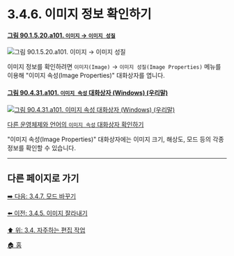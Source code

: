 # 3.4.6. 이미지 정보 확인하기

<a id="90-01-05-20-a101"></a>

#### [그림 90.1.5.20.a101. `이미지` → `이미지 성질`](./90-01-05-20-image_properties.md#90-01-05-20-a101)
![그림 90.1.5.20.a101. `이미지` → `이미지 성질`](https://github.com/wonder13662/gimp/assets/15767104/176a709d-e4bc-477a-8ce2-0cfd458ca55d)

이미지 정보를 확인하려면 `이미지(Image)` → `이미지 성질(Image Properties)` 메뉴를 이용해 "이미지 속성(Image Properties)" 대화상자를 엽니다.

#### [그림 90.4.31.a101. `이미지 속성` 대화상자 (Windows) (우리말)](https://wonder13662.github.io/gimp/2.10.36_ko/90-04-31-image_properties.html#%EA%B7%B8%EB%A6%BC-90431a101-%EC%9D%B4%EB%AF%B8%EC%A7%80-%EC%86%8D%EC%84%B1-%EB%8C%80%ED%99%94%EC%83%81%EC%9E%90-windows-%EC%9A%B0%EB%A6%AC%EB%A7%90)
[![그림 90.4.31.a101. `이미지 속성` 대화상자 (Windows) (우리말)](https://github.com/wonder13662/gimp/assets/15767104/f703fc45-fe75-4cb5-bd04-c009c145ef1e)](https://wonder13662.github.io/gimp/2.10.36_ko/90-04-31-image_properties.html#%EA%B7%B8%EB%A6%BC-90431a101-%EC%9D%B4%EB%AF%B8%EC%A7%80-%EC%86%8D%EC%84%B1-%EB%8C%80%ED%99%94%EC%83%81%EC%9E%90-windows-%EC%9A%B0%EB%A6%AC%EB%A7%90)

[다른 운영체제와 언어의 `이미지 속성` 대화상자 확인하기](./90-04-31-image_properties.md)

"이미지 속성(Image Properties)" 대화상자에는 이미지 크기, 해상도, 모드 등의 각종 정보를 확인할 수 있습니다.

***

## 다른 페이지로 가기
[➡️ 다음: 3.4.7. 모드 바꾸기](./03-04-07-change-the-mode.md)

[⬅️ 이전: 3.4.5. 이미지 잘라내기](./03-04-05-crop-an-image.md)

[⬆️ 위: 3.4. 자주하는 편집 작업](./03-04-00-common-tasks.md)

[🏠 홈](./00-home.md)

